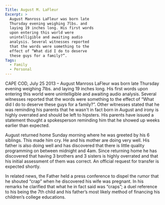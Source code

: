 ```yaml
---
Title: August M. LaFleur
Excerpt: >
  August Manross LaFleur was born late
  Thursday evening weighing 7lbs. and
  laying 19 inches long. His first words
  upon entering this world were
  unintelligible and awaiting audio
  analysis. Several witnesses reported
  that the words were something to the
  effect of “What did I do to deserve
  these guys for a family?”.
Tags:
  - Family
  - Personal
---
```

CAPE COD, July 25 2013 – August Manross LaFleur was born late Thursday evening weighing 7lbs. and laying 19 inches long. His first words upon entering this world were unintelligible and awaiting audio analysis. Several witnesses reported that the words were something to the effect of “What did I do to deserve these guys for a family?”. Other witnesses stated that he was reminding his parents that he wasn't in fact born in August and irony is highly overrated and should be left to hipsters. His parents have issued a statement thought a spokesperson reminding him that he showed up weeks earlier than expected.

August returned home Sunday morning where he was greeted by his 6 siblings. This made him cry. He and his mother are doing very well. His father is also doing well and has discovered that there is little quality programming on between midnight and 4am. Since returning home he has discovered that having 3 brothers and 3 sisters is highly overrated and that his initial assessment of them was correct. An official request for transfer is expected shortly.

In related news, the Father held a press conference to dispel the rumor that he shouted “crap” when he discovered his wife was pregnant. In his remarks he clarified that what he in fact said was “craps”; a duel reference to his being the 7th child and his father’s most likely method of financing his children’s college educations.